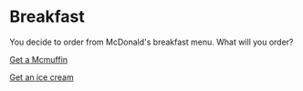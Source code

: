 # Breakfast

You decide to order from McDonald's breakfast menu. What will you order?

[Get a Mcmuffin](mcmuffin.md)

[Get an ice cream](ice-cream.md)
